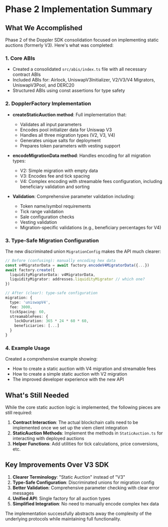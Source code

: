 # Phase 2 Implementation Summary

## What We Accomplished

Phase 2 of the Doppler SDK consolidation focused on implementing static auctions (formerly V3). Here's what was completed:

### 1. Core ABIs
- Created a consolidated `src/abis/index.ts` file with all necessary contract ABIs
- Included ABIs for: Airlock, UniswapV3Initializer, V2/V3/V4 Migrators, UniswapV3Pool, and DERC20
- Structured ABIs using const assertions for type safety

### 2. DopplerFactory Implementation
- **createStaticAuction method**: Full implementation that:
  - Validates all input parameters
  - Encodes pool initializer data for Uniswap V3
  - Handles all three migration types (V2, V3, V4)
  - Generates unique salts for deployment
  - Prepares token parameters with vesting support

- **encodeMigrationData method**: Handles encoding for all migration types:
  - V2: Simple migration with empty data
  - V3: Encodes fee and tick spacing
  - V4: Complex encoding with streamable fees configuration, including beneficiary validation and sorting

- **Validation**: Comprehensive parameter validation including:
  - Token name/symbol requirements
  - Tick range validation
  - Sale configuration checks
  - Vesting validation
  - Migration-specific validations (e.g., beneficiary percentages for V4)

### 3. Type-Safe Migration Configuration
The new discriminated union `MigrationConfig` makes the API much clearer:

```typescript
// Before (confusing): manually encoding hex data
const v4MigratorData = await factory.encodeV4MigratorData({...})
await factory.create({ 
  liquidityMigratorData: v4MigratorData,
  liquidityMigrator: addresses.liquidityMigrator // which one?
})

// After (clear): type-safe configuration
migration: {
  type: 'uniswapV4',
  fee: 3000,
  tickSpacing: 60,
  streamableFees: {
    lockDuration: 365 * 24 * 60 * 60,
    beneficiaries: [...]
  }
}
```

### 4. Example Usage
Created a comprehensive example showing:
- How to create a static auction with V4 migration and streamable fees
- How to create a simple static auction with V2 migration
- The improved developer experience with the new API

## What's Still Needed

While the core static auction logic is implemented, the following pieces are still required:

1. **Contract Interaction**: The actual blockchain calls need to be implemented once we set up the viem client integration
2. **StaticAuction Methods**: Implement the methods in `StaticAuction.ts` for interacting with deployed auctions
3. **Helper Functions**: Add utilities for tick calculations, price conversions, etc.

## Key Improvements Over V3 SDK

1. **Clearer Terminology**: "Static Auction" instead of "V3"
2. **Type-Safe Configuration**: Discriminated unions for migration config
3. **Better Validation**: Comprehensive parameter checking with clear error messages
4. **Unified API**: Single factory for all auction types
5. **Simplified Integration**: No need to manually encode complex hex data

The implementation successfully abstracts away the complexity of the underlying protocols while maintaining full functionality.